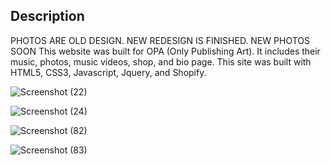 ## Description
PHOTOS ARE OLD DESIGN. NEW REDESIGN IS FINISHED. NEW PHOTOS SOON
This website was built for OPA (Only Publishing Art). It includes their music, photos, music videos, shop, and bio page. This site was built with HTML5, CSS3, Javascript, Jquery, and Shopify.

![Screenshot (22)](https://user-images.githubusercontent.com/43353267/140971983-a5a61133-f4aa-432f-858f-b653b94b204e.png)

![Screenshot (24)](https://user-images.githubusercontent.com/43353267/140972115-d1b43afd-eb5f-4316-a7f7-292ef7096337.png)

![Screenshot (82)](https://user-images.githubusercontent.com/43353267/68256804-f4226800-ffe5-11e9-84d5-9fdf8a884ac4.png)

![Screenshot (83)](https://user-images.githubusercontent.com/43353267/68256847-1e742580-ffe6-11e9-81ee-0f86fc6b5618.png)
